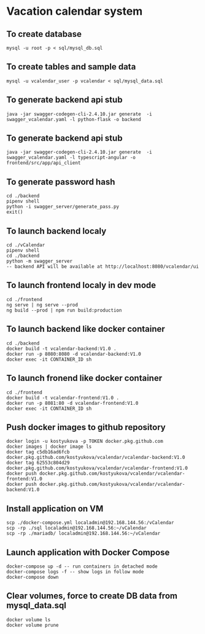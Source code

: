 # Vacation calendar system

## To create database
```
mysql -u root -p < sql/mysql_db.sql
```

## To create tables and sample data
```
mysql -u vcalendar_user -p vcalendar < sql/mysql_data.sql
```
## To generate backend api stub
```
java -jar swagger-codegen-cli-2.4.10.jar generate  -i swagger_vcalendar.yaml -l python-flask -o backend
```

## To generate backend api stub
```
java -jar swagger-codegen-cli-2.4.10.jar generate  -i swagger_vcalendar.yaml -l typescript-angular -o frontend/src/app/api_client
```

## To generate password hash
```
cd ./backend
pipenv shell
python -i swagger_server/generate_pass.py 
exit()
```

## To launch backend localy
```
cd ./vCalendar
pipenv shell
cd ./backend 
python -m swagger_server
-- backend API will be available at http://localhost:8080/vcalendar/ui
```

## To launch frontend localy in dev mode
```
cd ./frontend
ng serve | ng serve --prod
ng build --prod | npm run build:production
```

## To launch backend like docker container
```
cd ./backend
docker build -t vcalendar-backend:V1.0 .
docker run -p 8080:8080 -d vcalendar-backend:V1.0
docker exec -it CONTAINER_ID sh
```

## To launch fronend like docker container
```
cd ./frontend
docker build -t vcalendar-frontend:V1.0 .
docker run -p 8081:80 -d vcalendar-frontend:V1.0
docker exec -it CONTAINER_ID sh
```

## Push docker images to github repository
```
docker login -u kostyukova -p TOKEN docker.pkg.github.com
docker images | docker image ls
docker tag c5db16ad6fcb docker.pkg.github.com/kostyukova/vcalendar/vcalendar-backend:V1.0
docker tag 62553c804d29 docker.pkg.github.com/kostyukova/vcalendar/vcalendar-frontend:V1.0
docker push docker.pkg.github.com/kostyukova/vcalendar/vcalendar-frontend:V1.0
docker push docker.pkg.github.com/kostyukova/vcalendar/vcalendar-backend:V1.0
```

## Install application on VM
```
scp ./docker-compose.yml localadmin@192.168.144.56:/vCalendar
scp -rp ./sql localadmin@192.168.144.56:~/vCalendar
scp -rp ./mariadb/ localadmin@192.168.144.56:~/vCalendar
```

## Launch application with Docker Compose
```
docker-compose up -d -- run containers in detached mode
docker-compose logs -f -- show logs in follow mode
docker-compose down 

```

## Clear volumes, force to create DB data from mysql_data.sql
```
docker volume ls
docker volume prune 
```

